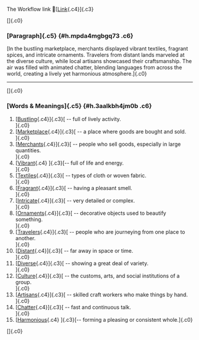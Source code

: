 The Workflow link
👏[[Link](https://www.google.com/url?q=http://www.google.com&sa=D&source=editors&ust=1758321582238171&usg=AOvVaw1n9CvWWQoe_lGcf-kyT2YL){.c4}]{.c3}

[]{.c0}

### [Paragraph]{.c5} {#h.mpda4mgbgq73 .c6}

[In the bustling marketplace, merchants displayed vibrant textiles,
fragrant spices, and intricate ornaments. Travelers from distant lands
marveled at the diverse culture, while local artisans showcased their
craftsmanship. The air was filled with animated chatter, blending
languages from across the world, creating a lively yet harmonious
atmosphere.]{.c0}

------------------------------------------------------------------------

[]{.c0}

### [Words & Meanings]{.c5} {#h.3aalkbh4jm0b .c6}

1.  [[Bustling](https://www.google.com/url?q=http://www.google.com&sa=D&source=editors&ust=1758321582240260&usg=AOvVaw21giUNnkw3mGQUOf_kXHe0){.c4}]{.c3}[ --
    full of lively activity.\
    ]{.c0}
2.  [[Marketplace](https://www.google.com/url?q=http://www.google.com&sa=D&source=editors&ust=1758321582240672&usg=AOvVaw27qBXqEM3UPe1-VhHhsFwU){.c4}]{.c3}[ --
    a place where goods are bought and sold.\
    ]{.c0}
3.  [[Merchants](https://www.google.com/url?q=http://www.google.com&sa=D&source=editors&ust=1758321582241060&usg=AOvVaw2FmqO4F-6nYqdKOl7hmTzx){.c4}]{.c3}[ --
    people who sell goods, especially in large quantities.\
    ]{.c0}
4.  [[Vibrant](https://www.google.com/url?q=http://www.google.com&sa=D&source=editors&ust=1758321582241473&usg=AOvVaw0uGcfX1PRvB8qAb7oAsOEP){.c4}
    ]{.c3}[-- full of life and energy.\
    ]{.c0}
5.  [[Textiles](https://www.google.com/url?q=http://www.google.com&sa=D&source=editors&ust=1758321582241839&usg=AOvVaw2M0C6BBn-4lyTPQhdG2bzd){.c4}]{.c3}[ --
    types of cloth or woven fabric.\
    ]{.c0}
6.  [[Fragrant](https://www.google.com/url?q=http://www.google.com&sa=D&source=editors&ust=1758321582242220&usg=AOvVaw1U4eiXMjZRJw0axz9i2gsj){.c4}]{.c3}[ --
    having a pleasant smell.\
    ]{.c0}
7.  [[Intricate](https://www.google.com/url?q=http://www.google.com&sa=D&source=editors&ust=1758321582242570&usg=AOvVaw2P-n11hHPIrf3BVOFiVOML){.c4}]{.c3}[ --
    very detailed or complex.\
    ]{.c0}
8.  [[Ornaments](https://www.google.com/url?q=http://www.google.com&sa=D&source=editors&ust=1758321582242917&usg=AOvVaw1XbsOuVI9mGwwCC2eCHtzr){.c4}]{.c3}[ --
    decorative objects used to beautify something.\
    ]{.c0}
9.  [[Travelers](https://www.google.com/url?q=http://www.google.com&sa=D&source=editors&ust=1758321582243304&usg=AOvVaw0E6GLudpxpxNmAR7_VU7aK){.c4}]{.c3}[ --
    people who are journeying from one place to another.\
    ]{.c0}
10. [[Distant](https://www.google.com/url?q=http://www.google.com&sa=D&source=editors&ust=1758321582243741&usg=AOvVaw2M7vgK4T3gZalkKbV350KY){.c4}]{.c3}[ --
    far away in space or time.\
    ]{.c0}
11. [[Diverse](https://www.google.com/url?q=http://www.google.com&sa=D&source=editors&ust=1758321582244056&usg=AOvVaw018XXOUdFSkTnBz_MkSUYb){.c4}]{.c3}[ --
    showing a great deal of variety.\
    ]{.c0}
12. [[Culture](https://www.google.com/url?q=http://www.google.com&sa=D&source=editors&ust=1758321582244373&usg=AOvVaw0yleUsfMiuac2OmtQ4NS0g){.c4}]{.c3}[ --
    the customs, arts, and social institutions of a group.\
    ]{.c0}
13. [[Artisans](https://www.google.com/url?q=http://www.google.com&sa=D&source=editors&ust=1758321582244736&usg=AOvVaw3SXfPocbdDky65f6KmpmZM){.c4}]{.c3}[ --
    skilled craft workers who make things by hand.\
    ]{.c0}
14. [[Chatter](https://www.google.com/url?q=http://www.google.com&sa=D&source=editors&ust=1758321582245103&usg=AOvVaw1eIUW8Hdp-5OIzEz-2emHL){.c4}]{.c3}[ --
    fast and continuous talk.\
    ]{.c0}
15. [[Harmonious](https://www.google.com/url?q=http://www.google.com&sa=D&source=editors&ust=1758321582245422&usg=AOvVaw0F7BCBqsblUEK8UsU3NB-M){.c4}
    ]{.c3}[-- forming a pleasing or consistent whole.]{.c0}

[]{.c0}
